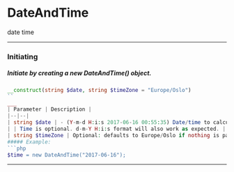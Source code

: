# DateAndTime
date time
___
### Initiating
##### Initiate by creating a new DateAndTime() object.
```php
__construct(string $date, string $timeZone = "Europe/Oslo")
``
___
| Parameter | Description |
|--|--|
| string $date | - (Y-m-d H:i:s 2017-06-16 00:55:35) Date/time to calculate difference from current date/time |
| | Time is optional. d-m-Y H:i:s format will also work as expected. |
| string $timeZone | Optional: defaults to Europe/Oslo if nothing is passed in. |
##### Example:
```php
$time = new DateAndTime("2017-06-16");
```
___
